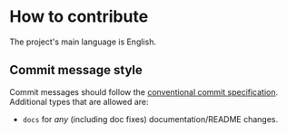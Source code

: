 # How to contribute
The project's main language is English.

## Commit message style
Commit messages should follow the [conventional commit specification](https://www.conventionalcommits.org/en/v1.0.0/). Additional types that are allowed are:
- `docs` for *any* (including doc fixes) documentation/README changes.